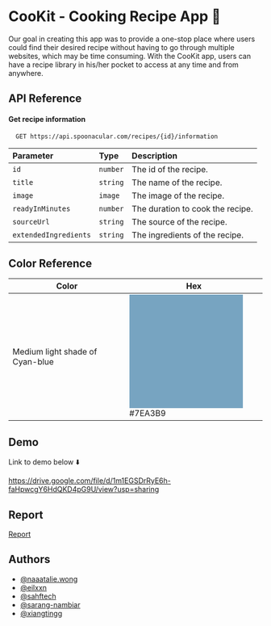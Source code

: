 # CooKit - Cooking Recipe App 🥗

Our goal in creating this app was to provide a one-stop place where users could find their desired recipe without having to go through multiple websites, which may be  time consuming. With the CooKit app, users can have a recipe library in his/her pocket to access at any time and from anywhere. 


## API Reference

#### Get recipe information

```http
  GET https://api.spoonacular.com/recipes/{id}/information
```

| Parameter | Type     | Description                |
| :-------- | :------- | :------------------------- |
| `id` | `number` | The id of the recipe. |
| `title` | `string` | The name of the recipe. |
| `image` | `image` | The image of the recipe. |
| `readyInMinutes` | `number` | The duration to cook the recipe. |
| `sourceUrl` | `string` | The source of the recipe. |
| `extendedIngredients` | `string` | The ingredients of the recipe. |


## Color Reference

| Color             | Hex                                                                |
| ----------------- | ------------------------------------------------------------------ |
| Medium light shade of Cyan-blue | ![#7EA3B9](data:image/png;base64,iVBORw0KGgoAAAANSUhEUgAAAOEAAADhCAMAAAAJbSJIAAAAA1BMVEV3pMHQzMjEAAAASElEQVR4nO3BgQAAAADDoPlTX+AIVQEAAAAAAAAAAAAAAAAAAAAAAAAAAAAAAAAAAAAAAAAAAAAAAAAAAAAAAAAAAAAAAADwDcaiAAFXD1ujAAAAAElFTkSuQmCC) #7EA3B9 |

## Demo

Link to demo below ⬇️ 

https://drive.google.com/file/d/1m1EGSDrRyE6h-faHpwcgY6HdQKD4pG9U/view?usp=sharing

## Report

[Report](https://docs.google.com/document/d/16vEnP-gHlJaZbVHUjnwlCWukDDuAb8CFH84sRT75UJ0/edit?usp=sharing)


## Authors

- [@naaatalie.wong](https://github.com/naaataliewong)
- [@eilxxn](https://github.com/eilxxn)
- [@sahftech](https://github.com/sahftech)
- [@sarang-nambiar](https://github.com/Sarang-Nambiar)
- [@xiangtingg](https://github.com/xiangtingg)
